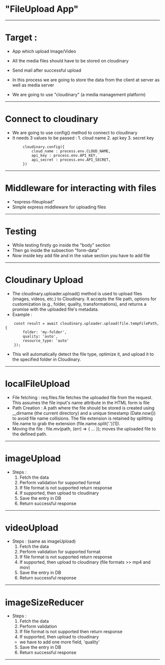 # "FileUpload App" 
--------------------------------------------------------------------------------------------
# Target :
- App which upload Image/Video 
- All the media files should have to be stored on cloudinary
- Send mail after successful upload

- In this process we are going to store the data from the client at server as well as media server
- We are going to use "cloudinary" (a media management platform)
--------------------------------------------------------------------------------------------

# Connect to cloudinary
- We are going to use config() method to connect to cloudinary
- It needs 3 values to be passed : 1. cloud name 2. api key 3. secret key

```
        cloudinary.config({
            cloud_name : process.env.CLOUD_NAME,
            api_key : process.env.API_KEY,
            api_secret : process.env.API_SECRET,
        })
```

--------------------------------------------------------------------------------------------
# Middleware for interacting with files
- "express-fileupload"
- Simple express middleware for uploading files

--------------------------------------------------------------------------------------------
# Testing
- While testing firstly go inside the "body" section
- Then go inside the subsection "form-data"
- Now inside key add file and in the value section you have to add file

--------------------------------------------------------------------------------------------
# Cloudinary Upload
- The cloudinary.uploader.upload() method is used to upload files (images, videos, etc.) to Cloudinary. It accepts the file path, options for customization (e.g., folder, quality, transformations), and returns a promise with the uploaded file's metadata.
- Example :
```
    const result = await cloudinary.uploader.upload(file.tempFilePath, {
        folder: 'my-folder',
        quality: 'auto',
        resource_type: 'auto'
    });

```
- This will automatically detect the file type, optimize it, and upload it to the specified folder in Cloudinary.
--------------------------------------------------------------------------------------------
# localFileUpload
- File fetching :
    req.files.file fetches the uploaded file from the request. This assumes the file input's name attribute in the HTML form is file
- Path Creation :
    A path where the file should be stored is created using __dirname (the current directory) and a unique timestamp (Date.now()) to avoid file name collisions. The file extension is retained by splitting file.name to grab the extension (file.name.split('.')[1]).
- Moving the file :
    file.mv(path, (err) => { ... }); moves the uploaded file to the defined path.

--------------------------------------------------------------------------------------------
# imageUpload
- Steps :
    1. Fetch the data
    2. Perform validation for supported format
    3. If file format is not supported return response
    4. If supported, then upload to cloudinary
    5. Save the entry in DB
    6. Return successful response

--------------------------------------------------------------------------------------------
# videoUpload
- Steps : (same as imageUpload)
    1. Fetch the data
    2. Perform validation for supported format
    3. If file format is not supported return response
    4. If supported, then upload to cloudinary (file formats >> mp4 and mov)
    5. Save the entry in DB
    6. Return successful response

--------------------------------------------------------------------------------------------
# imageSizeReducer
- Steps : 
    1. Fetch the data
    2. Perform validation
    3. If file format is not supported then return response
    4. If supported, then upload to cloudinary
    - we have to add one more field, 'quality'
    5. Save the entry in DB
    6. Return successful response
--------------------------------------------------------------------------------------------


